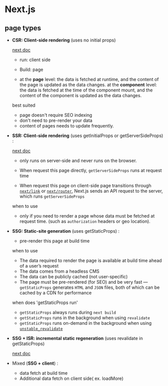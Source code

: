 # Next.js

## page types

* **CSR: Client-side rendering** (uses no initial props)  

  [next doc](https://nextjs.org/docs/basic-features/data-fetching/client-side)

  

  * run: client side

  * Build: page

  * at the **page** level: the data is fetched at runtime, and the content of the page is updated as the data changes. at the **component** level: the data is fetched at the time of the component mount, and the content of the component is updated as the data changes.

     

  best suited

  * page doesn't require SEO indexing
  * don't need to pre-render your data
  * content of pages needs to update frequently.

   

* **SSR: Client-side rendering** (uses getInitialProps or getServerSideProps) : 

  [next doc](https://nextjs.org/docs/basic-features/data-fetching/get-server-side-props)

  * only runs on server-side and never runs on the browser.

  * When request this page directly,  `getServerSideProps` runs at request time

  * When request this page on client-side page transitions through [`next/link`](https://nextjs.org/docs/api-reference/next/link) or [`next/router`](https://nextjs.org/docs/api-reference/next/router), Next.js sends an API request to the server, which runs `getServerSideProps`

    

  when to use

  *  only if you need to render a page whose data must be fetched at request time. (such as `authorization` headers or geo location).

    

* **SSG: Static-site generation** (uses getStaticProps) :

  *  pre-render this page at build time

  

  when to use

  - The data required to render the page is available at build time ahead of a user’s request
  - The data comes from a headless CMS
  - The data can be publicly cached (not user-specific)
  - The page must be pre-rendered (for SEO) and be very fast — `getStaticProps` generates `HTML` and `JSON` files, both of which can be cached by a CDN for performance

  

  when does 'getStaticProps run'

  - `getStaticProps` always runs during `next build`
  - `getStaticProps` runs in the background when using `revalidate`
  - `getStaticProps` runs on-demand in the background when using [`unstable_revalidate`](https://nextjs.org/docs/basic-features/data-fetching/incremental-static-regeneration#on-demand-revalidation-beta)

  

* **SSG + ISR: incremental static regeneration**  (uses revalidate in getStaticProps)

  [next doc](https://nextjs.org/docs/basic-features/data-fetching/incremental-static-regeneration)

   

* Mixed (**SSG + client**) : 

  * data fetch at build time
  * Additional data fetch on client side( ex. loadMore)